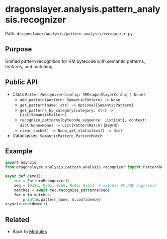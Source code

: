# dragonslayer.analysis.pattern_analysis.recognizer

Path: `dragonslayer/analysis/pattern_analysis/recognizer.py`

## Purpose
Unified pattern recognition for VM bytecode with semantic patterns, features, and matching.

## Public API
- Class `PatternRecognizer(config: VMDragonSlayerConfig | None)`
  - `add_pattern(pattern: SemanticPattern) -> None`
  - `get_pattern(name: str) -> Optional[SemanticPattern]`
  - `get_patterns_by_category(category: str) -> List[SemanticPattern]`
  - `recognize_patterns(bytecode_sequence: List[int], context: dict|None=None) -> List[PatternMatch]` (async)
  - `clear_cache() -> None`, `get_statistics() -> dict`
- Dataclasses: `SemanticPattern`, `PatternMatch`

## Example
```python
import asyncio
from dragonslayer.analysis.pattern_analysis.recognizer import PatternRecognizer

async def demo():
    rec = PatternRecognizer()
    seq = [0x50, 0x01, 0x50, 0x02, 0x51]  # matches VM_ADD signature
    matches = await rec.recognize_patterns(seq)
    for m in matches:
        print(m.pattern_name, m.confidence)
asyncio.run(demo())
```

## Related
- Back to [Modules](../../../../03-modules.md)

